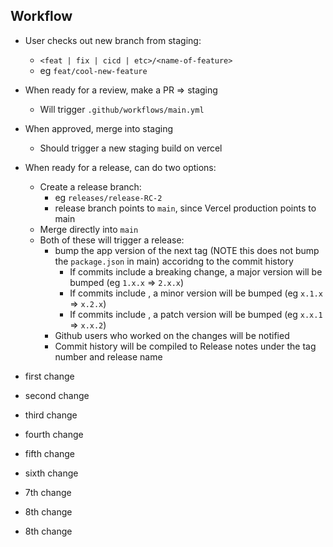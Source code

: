 ## Workflow

- User checks out new branch from staging:
  - `<feat | fix | cicd | etc>/<name-of-feature>`
  - eg `feat/cool-new-feature`
- When ready for a review, make a PR => staging
  - Will trigger `.github/workflows/main.yml`
- When approved, merge into staging
  - Should trigger a new staging build on vercel
- When ready for a release, can do two options:

  - Create a release branch:
    - eg `releases/release-RC-2`
    - release branch points to `main`, since Vercel production points to main
  - Merge directly into `main`
  - Both of these will trigger a release:
    - bump the app version of the next tag (NOTE this does not bump the `package.json` in main) accoridng to the commit history
      - If commits include a breaking change, a major version will be bumped (eg `1.x.x` => `2.x.x`)
      - If commits include <INSERT LIST HERE>, a minor version will be bumped (eg `x.1.x` => `x.2.x`)
      - If commits include <INSERT LIST HERE>, a patch version will be bumped (eg `x.x.1` => `x.x.2`)
    - Github users who worked on the changes will be notified
    - Commit history will be compiled to Release notes under the tag number and release name

- first change
- second change
- third change
- fourth change
- fifth change
- sixth change
- 7th change
- 8th change
- 8th change
